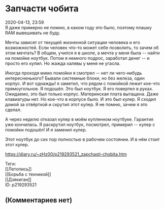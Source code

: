 Запчасти чобита
===============

  
2020-04-13, 23:59  
 Я даже примерно не помню, в каком году это было, поэтому плашку RAM вывешивать не буду.   
   
 Мечты зависят от текущей жизненной ситуации человека и его возможностей. Если человек что-то может себе позволить, то зачем об этом мечтать? В общем, учился я в школе, а мечта у меня была -- найти на помойке ноутбук. Потом я немного подрос, заработал денег -- и просто его купил. Но жажда халявы у меня не угасла.   
   
 Иногда проходя мимо помойки я смотрел -- нет ли чего-нибудь интересненького? Бывали системные блоки, но без железа, один корпус. И вот однажды! я заметил, что рядом с помойкой лежит кое-что прямоугольное. Я подошёл. Это был ноутбук. Я его повертел в руках. Ожидаемо, это был только корпус. Материнская плата вытащена. Даже клавиатуры нет. Но кое-что в корпусе было. И это был кулер. Я сходил домой за отвёрткой и скрутил этот кулер. Я не помню, зачем я это сделал.   
   
 А через неделю отказал кулер в моём купленном ноутбуке. Гарантия уже кончилась. Я раскрутил ноутбук, посмотрел, примерил -- кулер с помойки подошёл! И я заменил кулер.   
   
 Этот ноутбук до сих пор полностью в рабочем состоянии. И в нём стоит этот кулер.   
  
<https://diary.ru/~zHz00/p219293521_zapchasti-chobita.htm>  
  
Теги:  
[[Летопись]]  
[[Борьба с техникой]]  
[[Дзякиган]]  
ID: p219293521  


(Комментариев нет)
------------------